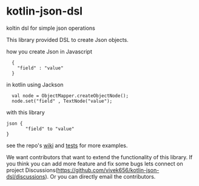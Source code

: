 # kotlin-json-dsl
koltin dsl for simple json operations

This library provided DSL to create Json objects.

how you create Json in Javascript
```
  {
    "field" : "value"
  }
```

in kotlin using Jackson 
```
  val node = ObjectMapper.createObjectNode();
  node.set("field" , TextNode("value");
```

with this library
```
json {
       "field" to "value"
}
```

see the repo's [wiki](https://github.com/vivek656/kotlin-json-dsl/wiki) and [tests](https://github.com/vivek656/kotlin-json-dsl/blob/main/src/test/kotlin/latwal/kotlin/jsondsl/kotlinjsondsl/json/builder/BuilderTests.kt) for more examples.

We want contributors that want to extend the functionality of this library.
If you think you can add more feature and fix some bugs lets connect on project Discussions(https://github.com/vivek656/kotlin-json-dsl/discussions).
Or you can directly email the contributors.
